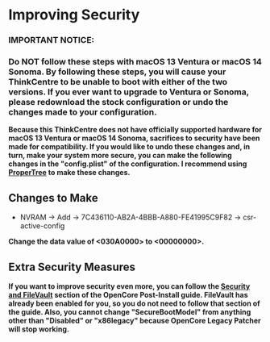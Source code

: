 # **Improving Security**

### **IMPORTANT NOTICE:**
### **Do NOT follow these steps with macOS 13 Ventura or macOS 14 Sonoma. By following these steps, you will cause your ThinkCentre to be unable to boot with either of the two versions. If you ever want to upgrade to Ventura or Sonoma, please redownload the stock configuration or undo the changes made to your configuration.**

**Because this ThinkCentre does not have officially supported hardware for macOS 13 Ventura or macOS 14 Sonoma, sacrifices to security have been made for compatibility. If you would like to undo these changes and, in turn, make your system more secure, you can make the following changes in the "config.plist" of the configuration. I recommend using [ProperTree](https://github.com/corpnewt/ProperTree/) to make these changes.**

## Changes to Make

* NVRAM -> Add -> 7C436110-AB2A-4BBB-A880-FE41995C9F82 -> csr-active-config

**Change the data value of <030A0000> to <00000000>.**

## Extra Security Measures

**If you want to improve security even more, you can follow the [Security and FileVault](https://dortania.github.io/OpenCore-Post-Install/universal/security.html) section of the OpenCore Post-Install guide. FileVault has already been enabled for you, so you do not need to follow that section of the guide. Also, you cannot change "SecureBootModel" from anything other than "Disabled" or "x86legacy" because OpenCore Legacy Patcher will stop working.**
